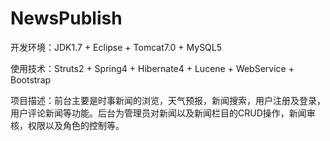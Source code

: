 # NewsPublish
<p>开发环境：JDK1.7 + Eclipse + Tomcat7.0 + MySQL5</p>
<p>使用技术：Struts2 + Spring4 + Hibernate4 + Lucene + WebService + Bootstrap</p>
<p>项目描述：前台主要是时事新闻的浏览，天气预报，新闻搜索，用户注册及登录，用户评论新闻等功能。后台为管理员对新闻以及新闻栏目的CRUD操作，新闻审核，权限以及角色的控制等。</p>
